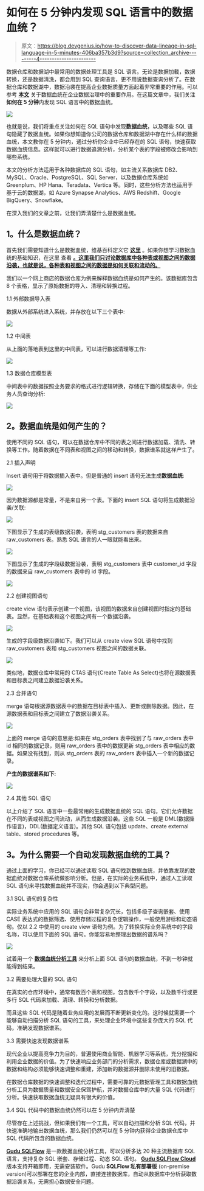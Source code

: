 # 如何在 5 分钟内发现 SQL 语言中的数据血统？

> 原文：<https://blog.devgenius.io/how-to-discover-data-lineage-in-sql-language-in-5-minutes-406ba357b3d9?source=collection_archive---------4----------------------->

数据仓库和数据湖中最常用的数据处理工具是 SQL 语言。无论是数据加载，数据转换，还是数据清洗，都会用到 SQL 查询语言，更不用说数据查询分析了。在数据仓库和数据湖中，数据沿袭在提高企业数据质量方面起着非常重要的作用。可以参考 [**本文**](https://www.gudusoft.com/whats-data-lineage-why-important/) 关于数据血统在企业数据治理中的重要作用。在这篇文章中，我们关注**如何在 5 分钟**内发现 SQL 语言中的数据血统。

![](img/46247c2ba762acf5a9941c87039afb98.png)

也就是说，我们将重点关注如何在 SQL 语句中发现**数据血统**，以及哪些 SQL 语句隐藏了数据血统。如果你想知道你公司的数据仓库和数据湖中存在什么样的数据血统，本文教你在 5 分钟内，通过分析你企业中已经存在的 SQL 语句，快速获取数据血统信息。这样就可以进行数据追溯分析，分析某个表的字段被修改会影响到哪些系统。

本文的分析方法适用于各种数据库的 SQL 语句，如主流关系数据库 DB2、MySQL、Oracle、PostgreSQL、SQL Server，以及数据仓库系统如 Greenplum、HP Hana、Teradata、Vertica 等。同时，这些分析方法也适用于基于云的数据湖，如 Azure Synapse Analytics、AWS Redshift、Google BigQuery、Snowflake。

在深入我们的文章之前，让我们弄清楚什么是数据血统。

## **1。什么是数据血统？**

首先我们需要知道什么是数据血统，维基百科定义它 [**这里**](https://en.wikipedia.org/wiki/Data_lineage) 。如果你想学习数据血统的基础知识，在这里 查看 [**。这里我们只讨论数据库中各种表或视图之间的数据沿袭，也就是说，各种表和视图之间的数据是如何关联和流动的。**](https://www.gudusoft.com/whats-sql-lineage-101/)

我们以一个网上商店的数据仓库为例来解释数据血统是如何产生的。该数据库包含 8 个表格，显示了原始数据的导入、清理和转换过程。

1.1 外部数据导入表

数据从外部系统进入系统，并存放在以下三个表中:

![](img/62d5ec6b2c71f45f3a824e7c8c0973c9.png)

1.2 中间表

从上面的落地表到这里的中间表，可以进行数据清理等工作:

![](img/7e4c81c600d37017caecec242bb235c7.png)

1.3 数据仓库模型表

中间表中的数据按照业务要求的格式进行逻辑转换，存储在下面的模型表中，供业务人员查询分析:

![](img/9ba21bfa0790acbc6d2e6b51872d809c.png)

## **2。数据血统是如何产生的？**

使用不同的 SQL 语句，可以在数据仓库中不同的表之间进行数据加载、清洗、转换等工作。随着数据在不同表和视图之间的移动和转换，数据谱系就这样产生了。

2.1 插入声明

Insert 语句用于将数据插入表中。但是普通的 insert 语句无法生成**数据血统**:

![](img/1419afba02ad632d0c8bf32fdde4866e.png)

因为数据源都是常量，不是来自另一个表。下面的 insert SQL 语句将生成数据沿袭/关联:

![](img/727ca76f6cf8fb84f15ea1ab7595fed8.png)

下图显示了生成的表级数据沿袭，表明 stg_customers 表的数据来自 raw_customers 表。熟悉 SQL 语言的人一眼就能看出来。

![](img/a347b1e82c8d0c03feb98cdb70685cd8.png)

下图显示了生成的字段级数据沿袭，表明 stg_customers 表中 customer_id 字段的数据来自 raw_customers 表中的 id 字段。

![](img/d3fde2905533ebc91849a287011fac36.png)

2.2 创建视图语句

create view 语句表示创建一个视图，该视图的数据来自创建视图时指定的基础表。显然，在基础表和这个视图之间有一个数据沿袭。

![](img/dd96be7f19d10ed19cc986368690483e.png)

生成的字段级数据沿袭如下。我们可以从 create view SQL 语句中找到 raw_customers 表和 stg_customers 视图之间的数据关联。

![](img/e33fe3f8cea0653a6505b6becf92e9fb.png)

类似地，数据仓库中常用的 CTAS 语句(Create Table As Select)也将在源数据表和目标表之间建立数据沿袭关系。

2.3 合并语句

merge 语句根据源数据表中的数据在目标表中插入、更新或删除数据。因此，在源数据表和目标表之间建立了数据沿袭关系。

![](img/f33839e8b624ac627800eb1d51ec15a7.png)

上面的 merge 语句的意思是:如果在 stg_orders 表中找到了与 raw_orders 表中 id 相同的数据记录，则用 raw_orders 表中的数据更新 stg_orders 表中相应的数据。如果没有找到，则从 stg_orders 表的 raw_orders 表中插入一个新的数据记录。

**产生的数据谱系如下:**

![](img/0dd5672cd830f3ce6d695c688619e28c.png)

2.4 其他 SQL 语句

以上介绍了 SQL 语言中一些最常用的生成数据血统的 SQL 语句。它们允许数据在不同的表或视图之间流动，从而生成数据沿袭。这些 SQL 一般是 DML(数据操作语言)，DDL(数据定义语言)。其他 SQL 语句包括 update、create external table、stored procedures 等。

## **3。为什么需要一个自动发现数据血统的工具？**

通过上面的学习，你已经可以通过读取 SQL 语句找到数据血统，并依靠发现的数据血统对数据仓库系统做影响分析。但是，在实际的业务系统中，通过人工读取 SQL 语句来寻找数据血统并不现实，你会遇到以下典型问题。

3.1 SQL 语句的复杂性

实际业务系统中应用的 SQL 语句会非常复杂冗长，包括多级子查询嵌套、使用 CASE 表达式的数据筛选、使用存储过程的复杂逻辑操作，一般使用游标和动态语句。仅以 2.2 中使用的 create view 语句为例。为了转换实际业务系统中的字段名称，可以使用下面的 SQL 语句。你能容易地整理出数据的谱系吗？

![](img/2aa5ae9d2b7b79939b9cb30317dc0bdd.png)

试着用一个 [**数据血统分析工具**](https://sqlflow.gudusoft.com) 来分析上面 SQL 语句的数据血统，不到一秒钟就能得到结果。

3.2 需要处理大量的 SQL 语句

在真实的仓库环境中，通常有数百个表和视图，包含数千个字段，以及数千行或更多行 SQL 代码来加载、清理、转换和分析数据。

而且这些 SQL 代码是随着业务应用的发展而不断更新变化的。这时候就需要一个能够自动扫描分析 SQL 语句的工具，来处理企业环境中这些复杂庞大的 SQL 代码，准确发现数据谱系。

3.3 需要快速发现数据谱系

现代企业以提高竞争力为目的，普遍使用商业智能、机器学习等系统，充分挖掘和利用企业数据的价值。为了快速响应业务部门的分析需求，数据仓库或数据湖中的数据和结构必须能够快速调整和重建，添加新的数据源并删除未使用的旧数据。

在数据仓库数据的快速调整和迭代过程中，需要可靠的元数据管理工具和数据血统分析工具为数据质量和数据安全保驾护航，并对数据仓库中的大量 SQL 代码进行分析。快速获取数据血统无疑具有很大的价值。

3.4 SQL 代码中的数据血统仍然可以在 5 分钟内弄清楚

尽管存在上述挑战，但如果我们有一个工具，可以自动扫描和分析 SQL 代码，并快速准确地输出数据血统，那么我们仍然可以在 5 分钟内获得企业数据仓库中 SQL 代码所包含的数据血统。

[**Gudu SQLFlow**](https://www.gudusoft.com/) 是一款数据血统分析工具，可以分析多达 20 种主流数据库 SQL 语言，支持复杂 SQL 嵌套、存储过程、动态 SQL 语句。 [**Gudu SQLFlow Cloud**](https://sqlflow.gudusoft.com/#/) 版本支持开箱即用，无需安装软件。Gudu **SQLFlow 私有部署版** (on-premise version)可以部署在您的企业内部，直接连接数据库，自动从数据库中分析获取数据沿袭关系，无需担心数据安全问题。